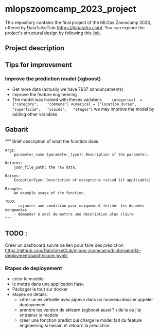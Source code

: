 # mlopszoomcamp_2023_project
This repository contains the final project of the MLOps Zoomcamp 2023, offered by DataTalksClub (https://datatalks.club). You can explore the project's structural design by following this <a href="docs/project_schema.png">link</a>.


## Project description 

## Tips for improvement 
### Improve the prediction model (xgboost)
* Get more data (actually we have 7937 announcements)
* Improve the feature engineering 
* The model was trained with theses variabels ```    categorical  = ["category",	"commune"]
numerical = ["location_duree",	"superficie",	"pieces",	"etages"]```
we may improve the model by adding other variables

## Gabarit 

"""
    Brief description of what the function does.

    Args:
        parameter_name (parameter_type): Description of the parameter.

    Returns:
        json_file_path: the raw data.
    
    Raises:
        ExceptionType: Description of exceptions raised (if applicable).

    Example:
        An example usage of the function.

    TODO:
        - rajouter une condition pour uniquement fetcher les données manquantes 
        - demander à adel de mettre une description plus claire 
    """
## TODO : 
Créer un dashboard 
suivre ce lien pour faire des prédiction https://github.com/DataTalksClub/mlops-zoomcamp/blob/main/04-deployment/batch/score.ipynb`

### Etapes de deployement 
* créer le modéle 
* le mettre dans une application flask 
* Packager le tout sur docker 
* étapes en détails:
  * cérer un ev virtuelle avec pipevn dans  un nouveau dossier appeler deployement 
  * prendre les version de sklearn (xgboost aussi ? ) de la ou j'ai entrainer le modéle 
  * créer une fonction predict qui charge le model fait du feature engineering si besoin et retourn la prediction 


<!-- docker run -it  --rm -p 9096:9096  mlopszoomcamp_2023_project:v1 -->